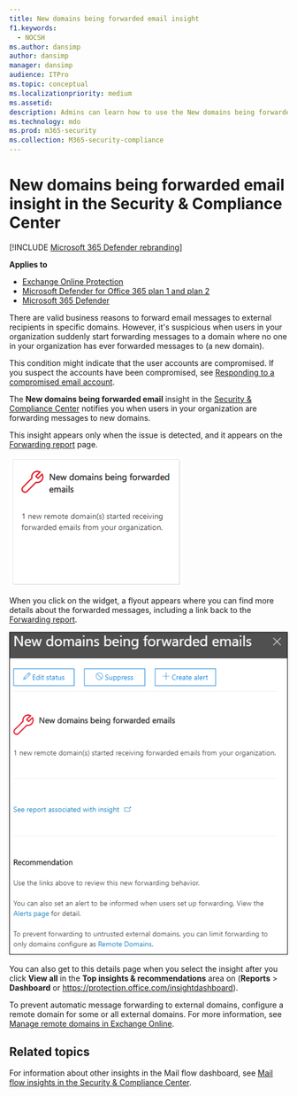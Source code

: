 ```yaml
---
title: New domains being forwarded email insight
f1.keywords: 
  - NOCSH
ms.author: dansimp
author: dansimp
manager: dansimp
audience: ITPro
ms.topic: conceptual
ms.localizationpriority: medium
ms.assetid: 
description: Admins can learn how to use the New domains being forwarded email insight in the Mail flow dashboard in the Security & Compliance Center to investigate when their users are forwarding messages to external domains that have never been forwarded to.
ms.technology: mdo
ms.prod: m365-security
ms.collection: M365-security-compliance
---
```


# New domains being forwarded email insight in the Security & Compliance Center

[!INCLUDE [Microsoft 365 Defender rebranding](../includes/microsoft-defender-for-office.md)]

**Applies to**
- [Exchange Online Protection](exchange-online-protection-overview.md)
- [Microsoft Defender for Office 365 plan 1 and plan 2](defender-for-office-365.md)
- [Microsoft 365 Defender](../defender/microsoft-365-defender.md)

There are valid business reasons to forward email messages to external recipients in specific domains. However, it's suspicious when users in your organization suddenly start forwarding messages to a domain where no one in your organization has ever forwarded messages to (a new domain).

This condition might indicate that the user accounts are compromised. If you suspect the accounts have been compromised, see [Responding to a compromised email account](responding-to-a-compromised-email-account.md).

The **New domains being forwarded email** insight in the [Security & Compliance Center](https://protection.office.com) notifies you when users in your organization are forwarding messages to new domains.

This insight appears only when the issue is detected, and it appears on the [Forwarding report](view-mail-flow-reports.md#forwarding-report) page.

![New domains being forwarded email insight.](../../media/mfi-new-domains-being-forwarded.png)

When you click on the widget, a flyout appears where you can find more details about the forwarded messages, including a link back to the [Forwarding report](view-mail-flow-reports.md#forwarding-report).

![Details flyout that appears after clicking on the New domains being forwarded email insight.](../../media/mfi-new-domains-being-forwarded-details.png)

You can also get to this details page when you select the insight after you click **View all** in the **Top insights & recommendations** area on (**Reports** \> **Dashboard** or <https://protection.office.com/insightdashboard>).

To prevent automatic message forwarding to external domains, configure a remote domain for some or all external domains. For more information, see [Manage remote domains in Exchange Online](/Exchange/mail-flow-best-practices/remote-domains/manage-remote-domains).

## Related topics

For information about other insights in the Mail flow dashboard, see [Mail flow insights in the Security & Compliance Center](mail-flow-insights-v2.md).